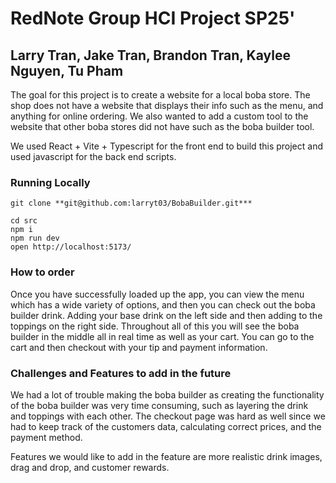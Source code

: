 # RedNote Group HCI Project SP25'
## Larry Tran, Jake Tran, Brandon Tran, Kaylee Nguyen, Tu Pham

The goal for this project is to create a website for a local boba store. 
The shop does not have a website that displays their info such as the menu, and anything for online ordering.
We also wanted to add a custom tool to the website that other boba stores did not have such as the boba builder tool.

We used React + Vite + Typescript for the front end to build this project and used javascript for the back end scripts.

### Running Locally
```
git clone **git@github.com:larryt03/BobaBuilder.git***

cd src
npm i
npm run dev
open http://localhost:5173/
```
### How to order
Once you have successfully loaded up the app, you can view the menu which has a wide variety of options, and then you can check out the boba builder drink.
Adding your base drink on the left side and then adding to the toppings on the right side.
Throughout all of this you will see the boba builder in the middle all in real time as well as your cart.
You can go to the cart and then checkout with your tip and payment information.


### Challenges and Features to add in the future
We had a lot of trouble making the boba builder as creating the functionality of the boba builder was very time consuming, such as layering the drink and toppings with each other.
The checkout page was hard as well since we had to keep track of the customers data, calculating correct prices, and the payment method.

Features we would like to add in the feature are more realistic drink images, drag and drop, and customer rewards.
